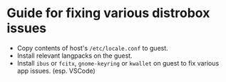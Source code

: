 # Guide for fixing various distrobox issues
- Copy contents of host's `/etc/locale.conf` to guest.
- Install relevant langpacks on the guest.
- Install `ibus` or `fcitx`, `gnome-keyring` or `kwallet` on guest to fix various app issues. (esp. VSCode)